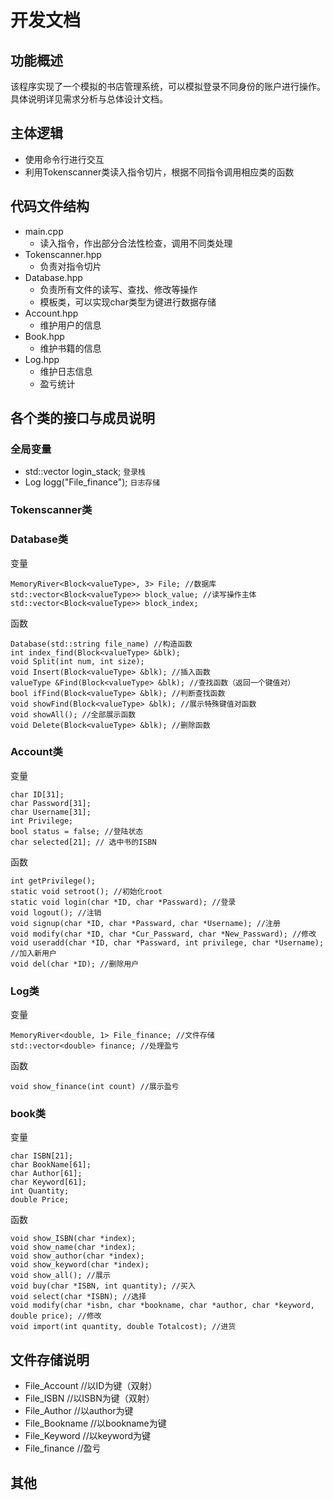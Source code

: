 # 开发文档
## 功能概述
该程序实现了一个模拟的书店管理系统，可以模拟登录不同身份的账户进行操作。
具体说明详见需求分析与总体设计文档。
## 主体逻辑
- 使用命令行进行交互
- 利用Tokenscanner类读入指令切片，根据不同指令调用相应类的函数

## 代码文件结构
- main.cpp
  - 读入指令，作出部分合法性检查，调用不同类处理
- Tokenscanner.hpp
  - 负责对指令切片
- Database.hpp
  - 负责所有文件的读写、查找、修改等操作
  - 模板类，可以实现char类型为键进行数据存储
- Account.hpp
  - 维护用户的信息
- Book.hpp
  - 维护书籍的信息
- Log.hpp
  - 维护日志信息
  - 盈亏统计
## 各个类的接口与成员说明
### 全局变量
- std::vector<Account> login_stack; `登录栈`
- Log logg("File_finance"); `日志存储`
### Tokenscanner类
### Database类
变量
```
MemoryRiver<Block<valueType>, 3> File; //数据库
std::vector<Block<valueType>> block_value; //读写操作主体
std::vector<Block<valueType>> block_index;
```
函数
```
Database(std::string file_name) //构造函数 
int index_find(Block<valueType> &blk); 
void Split(int num, int size);
void Insert(Block<valueType> &blk); //插入函数
valueType &Find(Block<valueType> &blk); //查找函数（返回一个键值对）
bool ifFind(Block<valueType> &blk); //判断查找函数
void showFind(Block<valueType> &blk); //展示特殊键值对函数
void showAll(); //全部展示函数
void Delete(Block<valueType> &blk); //删除函数
```
### Account类
变量
```
char ID[31];
char Password[31];
char Username[31];
int Privilege;
bool status = false; //登陆状态
char selected[21]; // 选中书的ISBN
```
函数
```
int getPrivilege();
static void setroot(); //初始化root
static void login(char *ID, char *Passward); //登录
void logout(); //注销
void signup(char *ID, char *Passward, char *Username); //注册
void modify(char *ID, char *Cur_Passward, char *New_Passward); //修改
void useradd(char *ID, char *Passward, int privilege, char *Username); //加入新用户
void del(char *ID); //删除用户
```
### Log类
变量
```
MemoryRiver<double, 1> File_finance; //文件存储
std::vector<double> finance; //处理盈亏
```
函数
```
void show_finance(int count) //展示盈亏
```
### book类
变量
```
char ISBN[21];
char BookName[61];
char Author[61];
char Keyword[61];
int Quantity;
double Price;
```
函数
```
void show_ISBN(char *index);
void show_name(char *index);
void show_author(char *index);
void show_keyword(char *index);
void show_all(); //展示
void buy(char *ISBN, int quantity); //买入
void select(char *ISBN); //选择
void modify(char *isbn, char *bookname, char *author, char *keyword, double price); //修改
void import(int quantity, double Totalcost); //进货
```
## 文件存储说明
- File_Account //以ID为键（双射）
- File_ISBN //以ISBN为键（双射）
- File_Author //以author为键
- File_Bookname //以bookname为键
- File_Keyword //以keyword为键
- File_finance //盈亏
## 其他